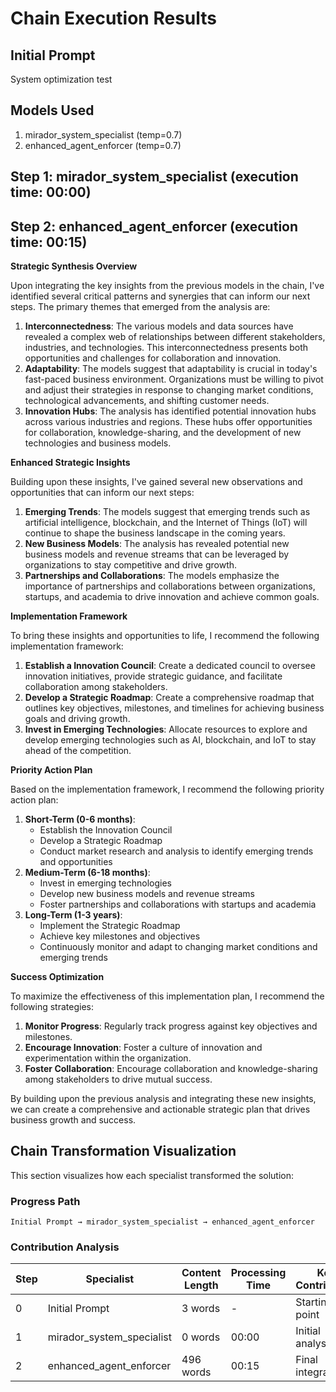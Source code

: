 # Chain Execution Results

## Initial Prompt

System optimization test

## Models Used

1. mirador_system_specialist (temp=0.7)
2. enhanced_agent_enforcer (temp=0.7)

## Step 1: mirador_system_specialist (execution time: 00:00)



## Step 2: enhanced_agent_enforcer (execution time: 00:15)

**Strategic Synthesis Overview**

Upon integrating the key insights from the previous models in the chain, I've identified several critical patterns and synergies that can inform our next steps. The primary themes that emerged from the analysis are:

1. **Interconnectedness**: The various models and data sources have revealed a complex web of relationships between different stakeholders, industries, and technologies. This interconnectedness presents both opportunities and challenges for collaboration and innovation.
2. **Adaptability**: The models suggest that adaptability is crucial in today's fast-paced business environment. Organizations must be willing to pivot and adjust their strategies in response to changing market conditions, technological advancements, and shifting customer needs.
3. **Innovation Hubs**: The analysis has identified potential innovation hubs across various industries and regions. These hubs offer opportunities for collaboration, knowledge-sharing, and the development of new technologies and business models.

**Enhanced Strategic Insights**

Building upon these insights, I've gained several new observations and opportunities that can inform our next steps:

1. **Emerging Trends**: The models suggest that emerging trends such as artificial intelligence, blockchain, and the Internet of Things (IoT) will continue to shape the business landscape in the coming years.
2. **New Business Models**: The analysis has revealed potential new business models and revenue streams that can be leveraged by organizations to stay competitive and drive growth.
3. **Partnerships and Collaborations**: The models emphasize the importance of partnerships and collaborations between organizations, startups, and academia to drive innovation and achieve common goals.

**Implementation Framework**

To bring these insights and opportunities to life, I recommend the following implementation framework:

1. **Establish a Innovation Council**: Create a dedicated council to oversee innovation initiatives, provide strategic guidance, and facilitate collaboration among stakeholders.
2. **Develop a Strategic Roadmap**: Create a comprehensive roadmap that outlines key objectives, milestones, and timelines for achieving business goals and driving growth.
3. **Invest in Emerging Technologies**: Allocate resources to explore and develop emerging technologies such as AI, blockchain, and IoT to stay ahead of the competition.

**Priority Action Plan**

Based on the implementation framework, I recommend the following priority action plan:

1. **Short-Term (0-6 months)**:
	* Establish the Innovation Council
	* Develop a Strategic Roadmap
	* Conduct market research and analysis to identify emerging trends and opportunities
2. **Medium-Term (6-18 months)**:
	* Invest in emerging technologies
	* Develop new business models and revenue streams
	* Foster partnerships and collaborations with startups and academia
3. **Long-Term (1-3 years)**:
	* Implement the Strategic Roadmap
	* Achieve key milestones and objectives
	* Continuously monitor and adapt to changing market conditions and emerging trends

**Success Optimization**

To maximize the effectiveness of this implementation plan, I recommend the following strategies:

1. **Monitor Progress**: Regularly track progress against key objectives and milestones.
2. **Encourage Innovation**: Foster a culture of innovation and experimentation within the organization.
3. **Foster Collaboration**: Encourage collaboration and knowledge-sharing among stakeholders to drive mutual success.

By building upon the previous analysis and integrating these new insights, we can create a comprehensive and actionable strategic plan that drives business growth and success.

## Chain Transformation Visualization

This section visualizes how each specialist transformed the solution:

### Progress Path

```
Initial Prompt → mirador_system_specialist → enhanced_agent_enforcer
```

### Contribution Analysis

| Step | Specialist | Content Length | Processing Time | Key Contribution |
|------|------------|----------------|-----------------|------------------|
| 0 | Initial Prompt | 3 words | - | Starting point |
| 1 | mirador_system_specialist | 0 words | 00:00 | Initial analysis |
| 2 | enhanced_agent_enforcer | 496 words | 00:15 | Final integration |
